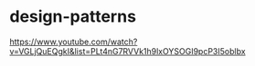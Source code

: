 # design-patterns
https://www.youtube.com/watch?v=VGLjQuEQgkI&list=PLt4nG7RVVk1h9lxOYSOGI9pcP3I5oblbx
